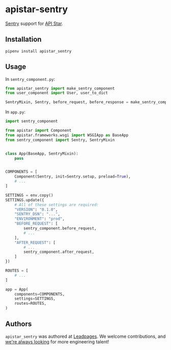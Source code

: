 # apistar-sentry

[Sentry] support for [API Star].


## Installation

    pipenv install apistar_sentry


## Usage

In `sentry_component.py`:

``` python
from apistar_sentry import make_sentry_component
from user_component import User, user_to_dict

SentryMixin, Sentry, before_request, before_response = make_sentry_component(User, user_to_dict)
```

In `app.py`:

``` python
import sentry_component

from apistar import Component
from apistar.frameworks.wsgi import WSGIApp as BaseApp
from sentry_component import Sentry, SentryMixin


class App(BaseApp, SentryMixin):
    pass


COMPONENTS = [
    Component(Sentry, init=Sentry.setup, preload=True),
    # ...
]

SETTINGS = env.copy()
SETTINGS.update({
    # All of these settings are required:
    "VERSION": "0.1.0",
    "SENTRY_DSN": "...",
    "ENVIRONMENT": "prod",
    "BEFORE_REQUEST": [
        sentry_component.before_request,
        # ...
    ],
    "AFTER_REQUEST": [
        # ...
        sentry_component.after_request,
    ]
})

ROUTES = [
    # ...
]

app = App(
    components=COMPONENTS,
    settings=SETTINGS,
    routes=ROUTES,
)
```

## Authors

`apistar_sentry` was authored at [Leadpages][leadpages].  We welcome
contributions, and [we're always looking][careers] for more
engineering talent!

[Sentry]: https://getsentry.com
[API Star]: https://github.com/encode/apistar/
[leadpages]: https://leadpages.net
[careers]: https://www.leadpages.net/careers
